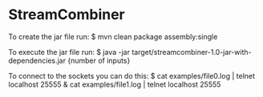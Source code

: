 # StreamCombiner

To create the jar file run:
$ mvn clean package assembly:single

To execute the jar file run:
$ java -jar target/streamcombiner-1.0-jar-with-dependencies.jar {number of inputs}

To connect to the sockets you can do this:
$ cat examples/file0.log | telnet localhost 25555 & cat examples/file1.log | telnet localhost 25555